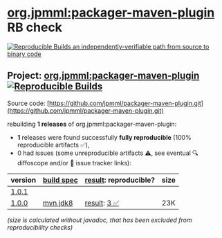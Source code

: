 [org.jpmml:packager-maven-plugin](https://central.sonatype.com/artifact/org.jpmml/packager-maven-plugin/versions) RB check
=======

[![Reproducible Builds](https://reproducible-builds.org/images/logos/rb.svg) an independently-verifiable path from source to binary code](https://reproducible-builds.org/)

## Project: [org.jpmml:packager-maven-plugin](https://central.sonatype.com/artifact/org.jpmml/packager-maven-plugin/versions) [![Reproducible Builds](https://img.shields.io/endpoint?url=https://raw.githubusercontent.com/jvm-repo-rebuild/reproducible-central/master/content/org/jpmml/packager-maven-plugin/badge.json)](https://github.com/jvm-repo-rebuild/reproducible-central/blob/master/content/org/jpmml/packager-maven-plugin/README.md)

Source code: [https://github.com/jpmml/packager-maven-plugin.git](https://github.com/jpmml/packager-maven-plugin.git)

rebuilding **1 releases** of org.jpmml:packager-maven-plugin:
- **1** releases were found successfully **fully reproducible** (100% reproducible artifacts :white_check_mark:),
- 0 had issues (some unreproducible artifacts :warning:, see eventual :mag: diffoscope and/or :memo: issue tracker links):

| version | [build spec](/BUILDSPEC.md) | [result](https://reproducible-builds.org/docs/jvm/): reproducible? | size |
| -- | --------- | ------ | -- |
| [1.0.1](https://central.sonatype.com/artifact/org.jpmml/packager-maven-plugin/1.0.1/pom) | | | |
| [1.0.0](https://central.sonatype.com/artifact/org.jpmml/packager-maven-plugin/1.0.0/pom) | [mvn jdk8](packager-maven-plugin-1.0.0.buildspec) | [result](packager-maven-plugin-1.0.0.buildinfo): [3 :white_check_mark: ](packager-maven-plugin-1.0.0.buildcompare) | 23K |

<i>(size is calculated without javadoc, that has been excluded from reproducibility checks)</i>
